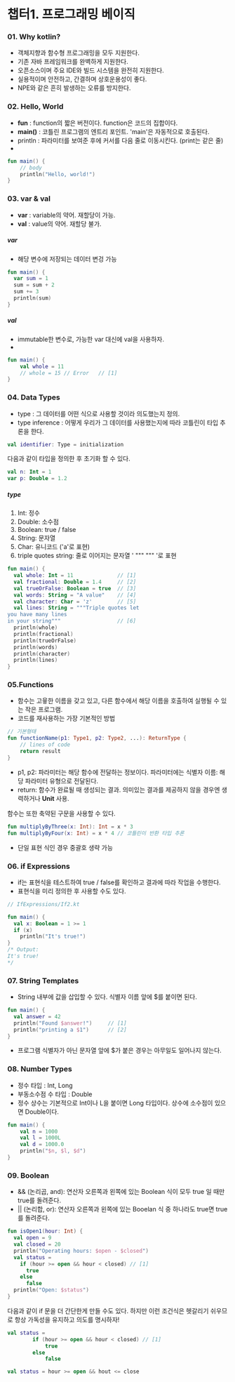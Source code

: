 # 챕터1. 프로그래밍 베이직

### 01. Why kotlin?
- 객체지향과 함수형 프로그래밍을 모두 지원한다.
- 기존 자바 프레임워크를 완벽하게 지원한다.
- 오픈소스이며 주요 IDE와 빌드 시스템을 완전히 지원한다.
- 실용적이며 안전하고, 간결하며 상호운용성이 좋다. 
- NPE와 같은 흔히 발생하는 오류를 방지한다.

### 02. Hello, World
- <b>fun</b> : function의 짧은 버전이다. function은 코드의 집합이다.
- <b>main()</b> : 코틀린 프로그램의 엔트리 포인트. 'main'은 자동적으로 호출된다.
- println : 파라미터를 보여준 후에 커서를 다음 줄로 이동시킨다. (print는 같은 줄)
- 
```kotlin
fun main() {
    // body 
    println("Hello, world!")
}
```

### 03. var & val
- <b>var</b> : variable의 약어. 재할당이 가능. 
- <b>val</b> : value의 약어. 재할당 불가.

##### var
- 해당 변수에 저장되는 데이터 변겅 가능 

```kotlin
fun main() {
  var sum = 1
  sum = sum + 2
  sum += 3
  println(sum)
}
```

##### val
- immutable한 변수로, 가능한 var 대신에 val을 사용하자. 
- 
```kotlin
fun main() {
    val whole = 11
    // whole = 15 // Error   // [1]
}
```

### 04. Data Types
- type : 그 데이터를 어떤 식으로 사용할 것이라 의도했는지 정의. 
- type inference : 어떻게 우리가 그 데이터를 사용했는지에 따라 코틀린이 타입 추론을 한다.
```kotlin
val identifier: Type = initialization
```
다음과 같이 타입을 정의한 후 초기화 할 수 있다. 
```kotlin
val n: Int = 1
var p: Double = 1.2
```
##### type
1. Int: 정수
2. Double: 소수점
3. Boolean: true / false
4. String: 문자열 
5. Char: 유니코드 ('a'로 표현)
6. triple quotes string: 줄로 이어지는 문자열 ' """ """ '로 표현 

```kotlin
fun main() {
  val whole: Int = 11              // [1]
  val fractional: Double = 1.4     // [2]
  val trueOrFalse: Boolean = true  // [3]
  val words: String = "A value"    // [4]
  val character: Char = 'z'        // [5]
  val lines: String = """Triple quotes let
you have many lines
in your string"""                  // [6]
  println(whole)
  println(fractional)
  println(trueOrFalse)
  println(words)
  println(character)
  println(lines)
}
```

### 05.Functions
- 함수는 고윻한 이름을 갖고 있고, 다른 함수에서 해당 이름을 호출하여 실행될 수 있는 작은 프로그램.
- 코드를 재사용하는 가장 기본적인 방법

```kotlin
// 기본형태
fun functionName(p1: Type1, p2: Type2, ...): ReturnType {
    // lines of code
    return result
}
```
- p1, p2: 파라미터는 해당 함수에 전달하는 정보이다. 파라미터에는 식별자 이름: 해당 파라미터 유형으로 전달된다.
- return: 함수가 완료될 때 생성되는 결과. 의미있는 결과를 제공하지 않을 경우엔 생력하거나 <b>Unit</b> 사용.

함수는 또한 축약된 구문을 사용할 수 있다.
```kotlin
fun multiplyByThree(x: Int): Int = x * 3
fun multiplyByFour(x: Int) = x * 4 // 코틀린이 반환 타입 추론
```
- 단일 표현 식인 경우 중괄호 생략 가능

### 06. if Expressions
- if는 표현식을 테스트하여 true / false를 확인하고 결과에 따라 작업을 수행한다.
- 표현식을 미리 정의한 후 사용할 수도 있다.
```kotlin
// IfExpressions/If2.kt

fun main() {
  val x: Boolean = 1 >= 1
  if (x)
    println("It's true!")
}
/* Output:
It's true!
*/
```

### 07. String Templates
- String 내부에 값을 삽입할 수 있다. 식별자 이름 앞에 $를 붙이면 된다.
```kotlin
fun main() {
  val answer = 42
  println("Found $answer!")     // [1]
  println("printing a $1")      // [2]
}
```
- 프로그램 식별자가 아닌 문자열 앞에 $가 붙은 경우는 아무일도 일어나지 않는다.

### 08. Number Types
- 정수 타입 : Int, Long
- 부동소수점 수 타입 : Double
- 정수 상수는 기본적으로 Int이나 L을 붙이면 Long 타입이다. 상수에 소수점이 있으면 Double이다.
```kotlin
fun main() {
    val n = 1000
    val l = 1000L
    val d = 1000.0
    println("$n, $l, $d")
}
```

### 09. Boolean
- && (논리곱, and): 연산자 오른쪽과 왼쪽에 있는 Boolean 식이 모두 true 일 때만 true를 돌려준다.
- || (논리합, or): 연산자 오른쪽과 왼쪽에 있는 Booelan 식 중 하나라도 true면 true를 돌려준다.

```kotlin
fun isOpen1(hour: Int) {
  val open = 9
  val closed = 20
  println("Operating hours: $open - $closed")
  val status =
    if (hour >= open && hour < closed) // [1]
      true
    else
      false
  println("Open: $status")
}
```

다음과 같이 if 문을 더 간단한게 만들 수도 있다. 
하지만 이런 조건식은 헷갈리기 쉬우므로 항상 가독성을 유지하고 의도를 명시하자!

```kotlin
val status =
        if (hour >= open && hour < closed) // [1]
            true
        else
            false

val status = hour >= open && hout <= close
```
